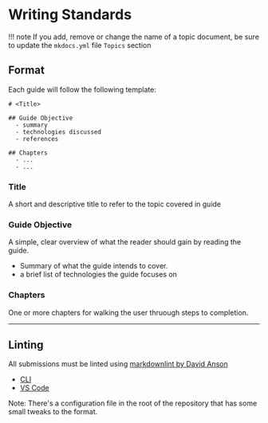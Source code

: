 # Writing Standards

!!! note
    If you add, remove or change the name of a topic document, be sure
    to update the `mkdocs.yml` file `Topics` section

## Format

Each guide will follow the following template:

```text
# <Title>

## Guide Objective
  - summary
  - technologies discussed
  - references

## Chapters
  - ...
  - ...
```

### Title

A short and descriptive title to refer to the topic covered in guide

### Guide Objective

A simple, clear overview of what the reader should gain by reading the guide.

- Summary of what the guide intends to cover.
- a brief list of technologies the guide focuses on

### Chapters

One or more chapters for walking the user thruough steps to completion.

---

## Linting

All submissions must be linted using [markdownlint by David Anson](https://github.com/DavidAnson/markdownlint)

- [CLI](https://github.com/igorshubovych/markdownlint-cli)
- [VS Code](https://marketplace.visualstudio.com/items?itemName=DavidAnson.vscode-markdownlint)

Note: There's a configuration file in the root of the repository that has some
small tweaks to the format.
